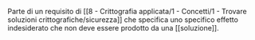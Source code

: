 Parte di un requisito di [[8 - Crittografia applicata/1 - Concetti/1 - Trovare soluzioni crittografiche/sicurezza]] che specifica uno specifico effetto indesiderato che non deve essere prodotto da una [[soluzione]].
